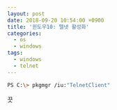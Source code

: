```yaml
---
layout: post
date: 2018-09-20 10:54:00 +0900
title: '윈도우10: 텔넷 활성화'
categories:
  - os
  - windows
tags:
  - windows
  - telnet
---
```


```bash
PS C:\> pkgmgr /iu:"TelnetClient"
```

끗
